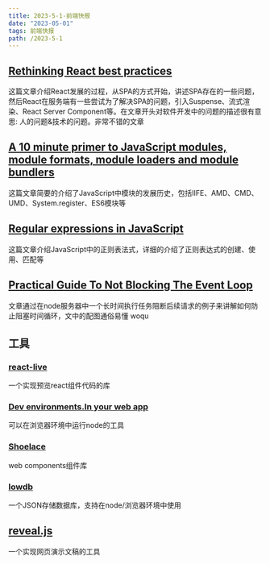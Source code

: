 ```yaml
---
title: 2023-5-1-前端快报
date: "2023-05-01"  
tags: 前端快报
path: /2023-5-1
---
```



## [Rethinking React best practices](https://frontendmastery.com/posts/rethinking-react-best-practices/)
这篇文章介绍React发展的过程，从SPA的方式开始，讲述SPA存在的一些问题，然后React在服务端有一些尝试为了解决SPA的问题，引入Suspense、流式渲染、React Server Component等。在文章开头对软件开发中的问题的描述很有意思: 人的问题&技术的问题。非常不错的文章

## [A 10 minute primer to JavaScript modules, module formats, module loaders and module bundlers](https://www.jvandemo.com/a-10-minute-primer-to-javascript-modules-module-formats-module-loaders-and-module-bundlers/)  
这篇文章简要的介绍了JavaScript中模块的发展历史，包括IIFE、AMD、CMD、UMD、System.register、ES6模块等

## [Regular expressions in JavaScript](https://www.honeybadger.io/blog/javascript-regular-expressions/)
这篇文章介绍JavaScript中的正则表法式，详细的介绍了正则表达式的创建、使用、匹配等

## [Practical Guide To Not Blocking The Event Loop](https://www.bbss.dev/posts/eventloop/)  
文章通过在node服务器中一个长时间执行任务阻断后续请求的例子来讲解如何防止阻塞时间循环，文中的配图通俗易懂
woqu
## 工具 

### [react-live](https://github.com/FormidableLabs/react-live)  
一个实现预览react组件代码的库

### [Dev environments.In your web app](https://webcontainers.io/)
可以在浏览器环境中运行node的工具

### [Shoelace](https://shoelace.style/)  
web components组件库 

### [lowdb](https://github.com/typicode/lowdb)  
一个JSON存储数据库，支持在node/浏览器环境中使用

## [reveal.js](https://github.com/hakimel/reveal.js)
一个实现网页演示文稿的工具











